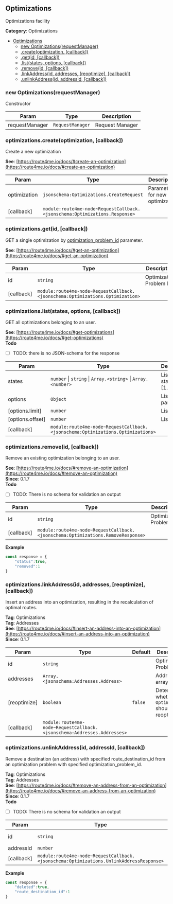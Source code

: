 <a id="Optimizations" name="Optimizations"></a>

## Optimizations

Optimizations facility

**Category**: Optimizations  

* [Optimizations](#Optimizations)
    * [new Optimizations(requestManager)](#new_Optimizations_new)
    * [.create(optimization, [callback])](#Optimizations+create)
    * [.get(id, [callback])](#Optimizations+get)
    * [.list(states, options, [callback])](#Optimizations+list)
    * [.remove(id, [callback])](#Optimizations+remove)
    * [.linkAddress(id, addresses, [reoptimize], [callback])](#Optimizations+linkAddress)
    * [.unlinkAddress(id, addressId, [callback])](#Optimizations+unlinkAddress)

<a id="new_Optimizations_new" name="new_Optimizations_new"></a>

### new Optimizations(requestManager)

Constructor


| Param | Type | Description |
| --- | --- | --- |
| requestManager | <code>RequestManager</code> | Request Manager |

<a id="Optimizations+create" name="Optimizations+create"></a>

### optimizations.create(optimization, [callback])

Create a new optimization

**See**: [https://route4me.io/docs/#create-an-optimization](https://route4me.io/docs/#create-an-optimization)  

| Param | Type | Description |
| --- | --- | --- |
| optimization | <code>jsonschema:Optimizations.CreateRequest</code> | Parameters for new optimization |
| [callback] | <code>module:route4me-node~RequestCallback.&lt;jsonschema:Optimizations.Response&gt;</code> |  |

<a id="Optimizations+get" name="Optimizations+get"></a>

### optimizations.get(id, [callback])

GET a single optimization by
[optimization_problem_id](Optimizations#get~id) parameter.

**See**: [https://route4me.io/docs/#get-an-optimization](https://route4me.io/docs/#get-an-optimization)  

| Param | Type | Description |
| --- | --- | --- |
| id | <code>string</code> | Optimization Problem ID |
| [callback] | <code>module:route4me-node~RequestCallback.&lt;jsonschema:Optimizations.Optimization&gt;</code> |  |

<a id="Optimizations+list" name="Optimizations+list"></a>

### optimizations.list(states, options, [callback])

GET all optimizations belonging to an user.

**See**: [https://route4me.io/docs/#get-optimizations](https://route4me.io/docs/#get-optimizations)  
**Todo**

- [ ] TODO: there is no JSON-schema for the response


| Param | Type | Description |
| --- | --- | --- |
| states | <code>number</code> &#124; <code>string</code> &#124; <code>Array.&lt;string&gt;</code> &#124; <code>Array.&lt;number&gt;</code> | List of states [1..6] |
| options | <code>Object</code> | List-parameters |
| [options.limit] | <code>number</code> | List limit |
| [options.offset] | <code>number</code> | List offset |
| [callback] | <code>module:route4me-node~RequestCallback.&lt;jsonschema:Optimizations.Optimizations&gt;</code> |  |

<a id="Optimizations+remove" name="Optimizations+remove"></a>

### optimizations.remove(id, [callback])

Remove an existing optimization belonging to an user.

**See**: [https://route4me.io/docs/#remove-an-optimization](https://route4me.io/docs/#remove-an-optimization)  
**Since**: 0.1.7  
**Todo**

- [ ] TODO: There is no schema for validation an output


| Param | Type | Description |
| --- | --- | --- |
| id | <code>string</code> | Optimization Problem ID |
| [callback] | <code>module:route4me-node~RequestCallback.&lt;jsonschema:Optimizations.RemoveResponse&gt;</code> |  |

**Example**  
```javascript
const response = {
	"status":true,
	"removed":1
}
```
<a id="Optimizations+linkAddress" name="Optimizations+linkAddress"></a>

### optimizations.linkAddress(id, addresses, [reoptimize], [callback])

Insert an address into an optimization, resulting in the recalculation of optimal routes.

**Tag**: Optimizations  
**Tag**: Addresses  
**See**: [https://route4me.io/docs/#insert-an-address-into-an-optimization](https://route4me.io/docs/#insert-an-address-into-an-optimization)  
**Since**: 0.1.7  

| Param | Type | Default | Description |
| --- | --- | --- | --- |
| id | <code>string</code> |  | Optimization Problem ID |
| addresses | <code>Array.&lt;jsonschema:Addresses.Address&gt;</code> |  | Addresses array |
| [reoptimize] | <code>boolean</code> | <code>false</code> | Determine, whether the `Optimization` should be reoptimized |
| [callback] | <code>module:route4me-node~RequestCallback.&lt;jsonschema:Addresses.Addresses&gt;</code> |  |  |

<a id="Optimizations+unlinkAddress" name="Optimizations+unlinkAddress"></a>

### optimizations.unlinkAddress(id, addressId, [callback])

Remove a destination (an address) with specified route_destination_id
from an optimization problem with specified optimization_problem_id.

**Tag**: Optimizations  
**Tag**: Addresses  
**See**: [https://route4me.io/docs/#remove-an-address-from-an-optimization](https://route4me.io/docs/#remove-an-address-from-an-optimization)  
**Since**: 0.1.7  
**Todo**

- [ ] TODO: There is no schema for validation an output


| Param | Type | Description |
| --- | --- | --- |
| id | <code>string</code> | Optimization Problem ID |
| addressId | <code>number</code> | Address ID |
| [callback] | <code>module:route4me-node~RequestCallback.&lt;jsonschema:Optimizations.UnlinkAddressResponse&gt;</code> |  |

**Example**  
```javascript
const response = {
	"deleted":true,
	"route_destination_id":1
}
```
